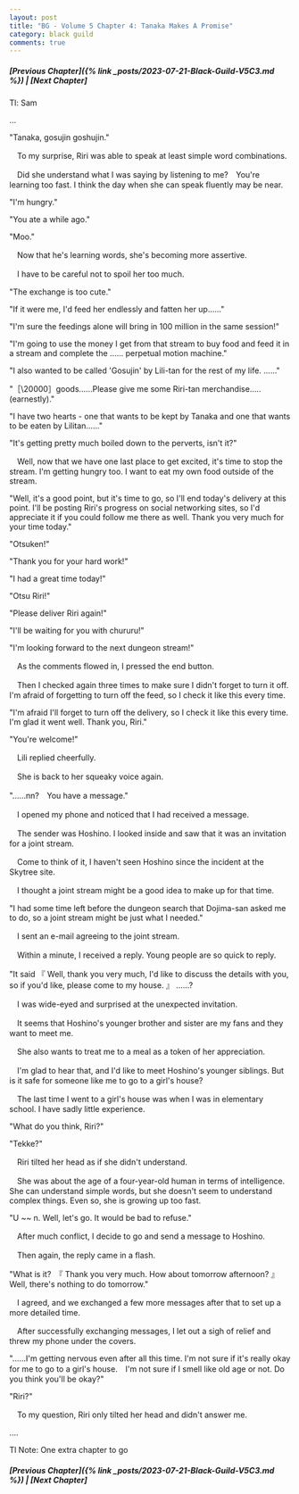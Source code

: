 ```yaml
---
layout: post
title: "BG - Volume 5 Chapter 4: Tanaka Makes A Promise"
category: black guild
comments: true
---
```


##### [Previous Chapter]({% link _posts/2023-07-21-Black-Guild-V5C3.md %}) \| [Next Chapter]



Tl: Sam

…


"Tanaka, gosujin goshujin."



　To my surprise, Riri was able to speak at least simple word combinations.

　Did she understand what I was saying by listening to me?　You're learning too fast. I think the day when she can speak fluently may be near.
<!--more-->


"I'm hungry."

"You ate a while ago."

"Moo."



　Now that he's learning words, she's becoming more assertive.

　I have to be careful not to spoil her too much.



"The exchange is too cute."

"If it were me, I'd feed her endlessly and fatten her up......"

"I'm sure the feedings alone will bring in 100 million in the same session!"

"I'm going to use the money I get from that stream to buy food and feed it in a stream and complete the ...... perpetual motion machine."

"I also wanted to be called 'Gosujin' by Lili-tan for the rest of my life. ......"

"［\20000］goods......Please give me some Riri-tan merchandise.....(earnestly)."

"I have two hearts - one that wants to be kept by Tanaka and one that wants to be eaten by Lilitan......"

"It's getting pretty much boiled down to the perverts, isn't it?"



　Well, now that we have one last place to get excited, it's time to stop the stream. I'm getting hungry too. I want to eat my own food outside of the stream.



"Well, it's a good point, but it's time to go, so I'll end today's delivery at this point. I'll be posting Riri's progress on social networking sites, so I'd appreciate it if you could follow me there as well. Thank you very much for your time today."



"Otsuken!"

"Thank you for your hard work!"

"I had a great time today!"

"Otsu Riri!"

"Please deliver Riri again!"

"I'll be waiting for you with chururu!"

"I'm looking forward to the next dungeon stream!"



　As the comments flowed in, I pressed the end button.

　Then I checked again three times to make sure I didn't forget to turn it off. I'm afraid of forgetting to turn off the feed, so I check it like this every time.



"I'm afraid I'll forget to turn off the delivery, so I check it like this every time. I'm glad it went well. Thank you, Riri."

"You're welcome!"



　Lili replied cheerfully.

　She is back to her squeaky voice again.



"......nn?　You have a message."



　I opened my phone and noticed that I had received a message.

　The sender was Hoshino. I looked inside and saw that it was an invitation for a joint stream.



　Come to think of it, I haven't seen Hoshino since the incident at the Skytree site.

　I thought a joint stream might be a good idea to make up for that time.



"I had some time left before the dungeon search that Dojima-san asked me to do, so a joint stream might be just what I needed."



　I sent an e-mail agreeing to the joint stream.

　Within a minute, I received a reply. Young people are so quick to reply.



 "It said 『 Well, thank you very much, I'd like to discuss the details with you, so if you'd like, please come to my house. 』 ......?



　I was wide-eyed and surprised at the unexpected invitation.

　It seems that Hoshino's younger brother and sister are my fans and they want to meet me.



　She also wants to treat me to a meal as a token of her appreciation.

　I'm glad to hear that, and I'd like to meet Hoshino's younger siblings. But is it safe for someone like me to go to a girl's house?



　The last time I went to a girl's house was when I was in elementary school. I have sadly little experience.



"What do you think, Riri?"

"Tekke?"



　Riri tilted her head as if she didn't understand.

　She was about the age of a four-year-old human in terms of intelligence.　She can understand simple words, but she doesn't seem to understand complex things. Even so, she is growing up too fast.



"U ~~ n.  Well, let's go. It would be bad to refuse."



　After much conflict, I decide to go and send a message to Hoshino.

　Then again, the reply came in a flash.



"What is it?　『 Thank you very much. How about tomorrow afternoon? 』 Well, there's nothing to do tomorrow."



　I agreed, and we exchanged a few more messages after that to set up a more detailed time.

　After successfully exchanging messages, I let out a sigh of relief and threw my phone under the covers.



"......I'm getting nervous even after all this time. I'm not sure if it's really okay for me to go to a girl's house.　I'm not sure if I smell like old age or not. Do you think you'll be okay?"

"Riri?"



　To my question, Riri only tilted her head and didn't answer me.


....

Tl Note: One extra chapter to go



##### [Previous Chapter]({% link _posts/2023-07-21-Black-Guild-V5C3.md %}) \| [Next Chapter]
